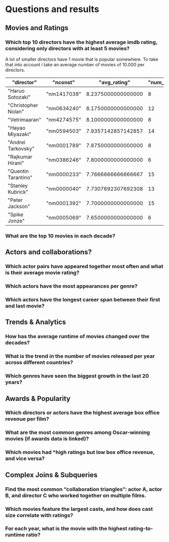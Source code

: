 # Questions and results

## Movies and Ratings

### Which top 10 directors have the highest average imdb rating, considering only directors with at least 5 movies?

A lot of smaller directors have 1 movie that is popular somewhere.
To take that into account i take an average number of movies of 10.000 per directors.

|"director"         |"nconst"       |"avg_rating"	    |"num_movies" |
|-------------------|---------------|-------------------|-------------|
|"Haruo Sotozaki"   |"nm1417038"    |8.2375000000000000	|8            |
|"Christopher Nolan"|"nm0634240"	|8.1750000000000000	|12           |
|"Vetrimaaran"	    |"nm4274575"	|8.1000000000000000	|8            |
|"Hayao Miyazaki"   |"nm0594503"	|7.9357142857142857	|14           |
|"Andrei Tarkovsky"	|"nm0001789"	|7.8750000000000000	|8            |
|"Rajkumar Hirani"  |"nm0386246"	|7.8000000000000000	|6            |
|"Quentin Tarantino"|"nm0000233"	|7.7666666666666667	|15           |
|"Stanley Kubrick"  |"nm0000040"	|7.7307692307692308	|13           |
|"Peter Jackson"    |"nm0001392"	|7.7000000000000000	|15           |
|"Spike Jonze"	    |"nm0005069"	|7.6500000000000000	|6            |


### What are the top 10 movies in each decade?


## Actors and collaborations?

### Which actor pairs have appeared together most often and what is their average movie rating?

### Which actors have the most appearances per genre?

### Which actors have the longest career span between their first and last movie?


## Trends & Analytics

### How has the average runtime of movies changed over the decades?  

### What is the trend in the number of movies released per year across different countries?  

### Which genres have seen the biggest growth in the last 20 years?


## Awards & Popularity

### Which directors or actors have the highest average box office revenue per film?  

### What are the most common genres among Oscar-winning movies (if awards data is linked)?  

### Which movies had *high ratings but low box office revenue, and vice versa?


## Complex Joins & Subqueries

### Find the most common “collaboration triangles”: actor A, actor B, and director C who worked together on multiple films.  

### Which movies feature the largest casts, and how does cast size correlate with ratings?  

### For each year, what is the movie with the highest rating-to-runtime ratio?

